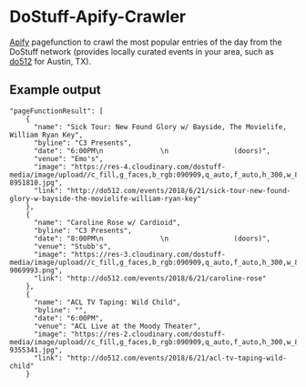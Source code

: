 # DoStuff-Apify-Crawler

[Apify](apify.com) pagefunction to crawl the most popular entries of the day from the DoStuff network (provides locally curated events in your area, such as [do512](http://do512.com) for Austin, TX).

## Example output
```
"pageFunctionResult": [
    {
      "name": "Sick Tour: New Found Glory w/ Bayside, The Movielife, William Ryan Key",
      "byline": "C3 Presents",
      "date": "6:00PM\n              \n                (doors)",
      "venue": "Emo's",
      "image": "https://res-4.cloudinary.com/dostuff-media/image/upload//c_fill,g_faces,b_rgb:090909,q_auto,f_auto,h_300,w_864/v1516124732/event-8951810.jpg",
      "link": "http://do512.com/events/2018/6/21/sick-tour-new-found-glory-w-bayside-the-movielife-william-ryan-key"
    },
    {
      "name": "Caroline Rose w/ Cardioid",
      "byline": "C3 Presents",
      "date": "8:00PM\n              \n                (doors)",
      "venue": "Stubb's",
      "image": "https://res-3.cloudinary.com/dostuff-media/image/upload//c_fill,g_faces,b_rgb:090909,q_auto,f_auto,h_300,w_864/v1518638896/event-9069993.png",
      "link": "http://do512.com/events/2018/6/21/caroline-rose"
    },
    {
      "name": "ACL TV Taping: Wild Child",
      "byline": "",
      "date": "6:00PM",
      "venue": "ACL Live at the Moody Theater",
      "image": "https://res-2.cloudinary.com/dostuff-media/image/upload//c_fill,g_faces,b_rgb:090909,q_auto,f_auto,h_300,w_864/v1525123989/event-9355341.jpg",
      "link": "http://do512.com/events/2018/6/21/acl-tv-taping-wild-child"
    }
```
    
